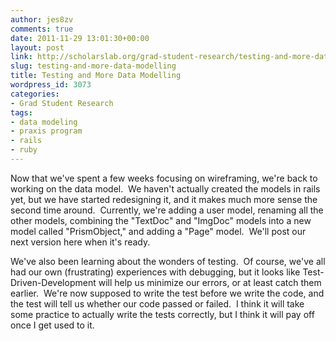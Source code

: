 ```yaml
---
author: jes8zv
comments: true
date: 2011-11-29 13:01:30+00:00
layout: post
link: http://scholarslab.org/grad-student-research/testing-and-more-data-modelling/
slug: testing-and-more-data-modelling
title: Testing and More Data Modelling
wordpress_id: 3073
categories:
- Grad Student Research
tags:
- data modeling
- praxis program
- rails
- ruby
---
```


Now that we've spent a few weeks focusing on wireframing, we're back to working on the data model.  We haven't actually created the models in rails yet, but we have started redesigning it, and it makes much more sense the second time around.  Currently, we're adding a user model, renaming all the other models, combining the "TextDoc" and "ImgDoc" models into a new model called "PrismObject," and adding a "Page" model.  We'll post our next version here when it's ready.

We've also been learning about the wonders of testing.  Of course, we've all had our own (frustrating) experiences with debugging, but it looks like Test-Driven-Development will help us minimize our errors, or at least catch them earlier.  We're now supposed to write the test before we write the code, and the test will tell us whether our code passed or failed.  I think it will take some practice to actually write the tests correctly, but I think it will pay off once I get used to it.
